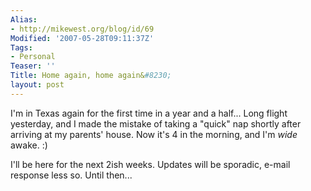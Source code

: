 ```yaml
---
Alias:
- http://mikewest.org/blog/id/69
Modified: '2007-05-28T09:11:37Z'
Tags:
- Personal
Teaser: ''
Title: Home again, home again&#8230;
layout: post
---
```

I'm in Texas again for the first time in a year and a half...  Long flight yesterday, and I made the mistake of taking a "quick" nap shortly after arriving at my parents' house.  Now it's 4 in the morning, and I'm _wide_ awake.  :)

I'll be here for the next 2ish weeks.  Updates will be sporadic, e-mail response less so.  Until then...
